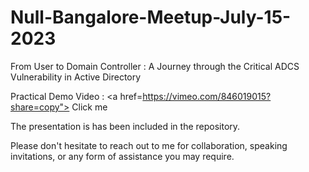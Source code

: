 # Null-Bangalore-Meetup-July-15-2023
From User to Domain Controller : A Journey through the Critical ADCS Vulnerability in Active Directory

Practical Demo Video : <a href=https://vimeo.com/846019015?share=copy"> Click me</a>

The presentation is has been included in the repository.

Please don't hesitate to reach out to me for collaboration, speaking invitations, or any form of assistance you may require.
